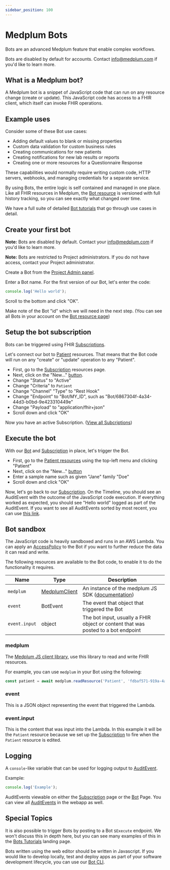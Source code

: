 ```yaml
---
sidebar_position: 100
---
```


# Medplum Bots

Bots are an advanced Medplum feature that enable complex workflows.

Bots are disabled by default for accounts. Contact info@medplum.com if you'd like to learn more.

## What is a Medplum bot?

A Medplum bot is a snippet of JavaScript code that can run on any resource change (create or update). This JavaScript code has access to a FHIR client, which itself can invoke FHIR operations.

## Example uses

Consider some of these Bot use cases:

- Adding default values to blank or missing properties
- Custom data validation for custom business rules
- Creating communications for new patients
- Creating notifications for new lab results or reports
- Creating one or more resources for a Questionnaire Response

These capabilities would normally require writing custom code, HTTP servers, webhooks, and managing credentials for a separate service.

By using Bots, the entire logic is self contained and managed in one place. Like all FHIR resources in Medplum, the [Bot resource](https://app.medplum.com/Bot) is versioned with full history tracking, so you can see exactly what changed over time.

We have a full suite of detailed [Bot tutorials](https://docs.medplum.com/tutorials/bots/intro) that go through use cases in detail.

## Create your first bot

**Note:** Bots are disabled by default. Contact your info@medplum.com if you'd like to learn more.

**Note:** Bots are restricted to Project administrators. If you do not have access, contact your Project administrator.

Create a Bot from the [Project Admin panel](https://app.medplum.com/admin/project).

Enter a Bot name. For the first version of our Bot, let's enter the code:

```javascript
console.log('Hello world');
```

Scroll to the bottom and click "OK".

Make note of the Bot "id" which we will need in the next step. (You can see all Bots in your account on the [Bot resource page](https://app.medplum.com/Bot))

## Setup the bot subscription

Bots can be triggered using FHIR [Subscriptions](/api/fhir/resources/subscription).

Let's connect our bot to [Patient](/api/fhir/resources/patient) resources. That means that the Bot code will run on any "create" or "update" operation to any "Patient".

- First, go to the [Subscription](https://app.medplum.com/Subscription) resources page.
- Next, click on the "New..." [button](https://app.medplum.com/Subscription/new).
- Change "Status" to "Active"
- Change "Criteria" to `Patient`
- Change "Channel" "Type" to "Rest Hook"
- Change "Endpoint" to "Bot/MY_ID", such as "Bot/6867304f-4a34-44d3-b0bd-9e423310449e"
- Change "Payload" to "application/fhir+json"
- Scroll down and click "OK"

Now you have an active Subscription. ([View all Subcriptions](https://app.medplum.com/Subscription))

## Execute the bot

With our [Bot](https://app.medplum.com/Bot) and [Subscription](https://app.medplum.com/Subscription) in place, let's trigger the Bot.

- First, go to the [Patient resources](https://app.medplum.com/Patient) using the top-left menu and clicking "Patient"
- Next, click on the "New..." [button](https://app.medplum.com/Patient/new)
- Enter a sample name such as given "Jane" family "Doe"
- Scroll down and click "OK"

Now, let's go back to our [Subscription](https://app.medplum.com/Subscription). On the Timeline, you should see an AuditEvent with the outcome of the JavaScript code execution. If everything worked as expected, you should see "Hello world" logged as part of the AuditEvent.  If you want to see all AuditEvents sorted by most recent, you can use [this link](https://app.medplum.com/AuditEvent?_count=20&_fields=id,_lastUpdated&_offset=0&_sort=-_lastUpdated).

## Bot sandbox

The JavaScript code is heavily sandboxed and runs in an AWS Lambda.  You can apply an [AccessPolicy](https://app.medplum.com/AccessPolicy) to the Bot if you want to further reduce the data it can read and write.

The following resources are available to the Bot code, to enable it to do the functionality it requires.

| Name              | Type     | Description                                                                       |
| ----------------- | -------- | --------------------------------------------------------------------------------- |
| `medplum`       | [MedplumClient](https://docs.medplum.com/typedoc/core/classes/MedplumClient.html)   | An instance of the medplum JS SDK ([documentation](https://docs.medplum.com/typedoc/core/index.html))                             |
| `event`         | BotEvent   | The event that object that triggered the Bot |
| `event.input`   | object   | The bot input, usually a FHIR object or content that was posted to a bot endpoint                                              |

### medplum

The [Medplum JS client library](https://docs.medplum.com/typedoc/core/index.html), use this library to read and write FHIR resources.  

For example, you can use `medplum` in your Bot using the following:

```javascript
const patient = await medplum.readResource('Patient', 'fdbaf571-919a-4a08-a671-7dffe4340da8');
```

### event

This is a JSON object representing the event that triggered the Lambda.

### event.input

This is the content that was input into the Lambda.  In this example it will be the `Patient` resource because we set up the [Subscription](https://app.medplum.com/Subscription) to fire when the `Patient` resource is edited.

## Logging

A `console`-like variable that can be used for logging output to [AuditEvent](https://docs.medplum.com/api/fhir/resources/auditevent).

Example:

```javascript
console.log('Example');
```

AuditEvents viewable on either the [Subscription](https://app.medplum.com/Bot) page or the [Bot](https://app.medplum.com/Bot) Page.  You can view all [AuditEvents](https://app.medplum.com/AuditEvent) in the webapp as well.

## Special Topics

It is also possible to trigger Bots by posting to a Bot `$Execute` endpoint.  We won't discuss this in depth here, but you can see many examples of this in the [Bots Tutorials](https://docs.medplum.com/tutorials/bots/intro) landing page.

Bots written using the web editor should be written in Javascript.  If you would like to develop locally, test and deploy apps as part of your software development lifecycle, you can use our [Bot CLI](https://github.com/medplum/medplum-demo-bots).
